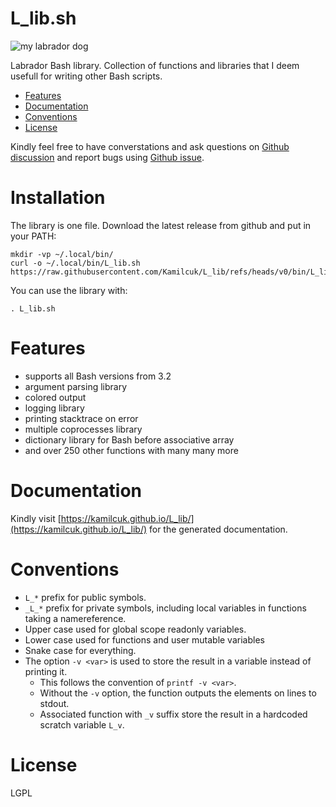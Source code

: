# L_lib.sh

![my labrador dog](labrador.jpg)

Labrador Bash library. Collection of functions and libraries that I deem usefull for writing other Bash scripts.

<!-- vim-markdown-toc GFM -->

* [Features](#features)
* [Documentation](#documentation)
* [Conventions](#conventions)
* [License](#license)

<!-- vim-markdown-toc -->

Kindly feel free to have converstations and ask questions on [Github discussion](https://github.com/Kamilcuk/L_lib/discussions) and report bugs using [Github issue](https://github.com/Kamilcuk/L_lib/issues).

# Installation

The library is one file. Download the latest release from github and put in your PATH:

```
mkdir -vp ~/.local/bin/
curl -o ~/.local/bin/L_lib.sh https://raw.githubusercontent.com/Kamilcuk/L_lib/refs/heads/v0/bin/L_lib.sh
```

You can use the library with:

```
. L_lib.sh
```

# Features

- supports all Bash versions from 3.2
- argument parsing library
- colored output
- logging library
- printing stacktrace on error
- multiple coprocesses library
- dictionary library for Bash before associative array
- and over 250 other functions with many many more

# Documentation

Kindly visit [https://kamilcuk.github.io/L_lib/](https://kamilcuk.github.io/L_lib/) for the generated documentation.

# Conventions

- `L_*` prefix for public symbols.
- `_L_*` prefix for private symbols, including local variables in functions taking a namereference.
- Upper case used for global scope readonly variables.
- Lower case used for functions and user mutable variables
- Snake case for everything.
- The option `-v <var>` is used to store the result in a variable instead of printing it.
    - This follows the convention of `printf -v <var>`.
    - Without the `-v` option, the function outputs the elements on lines to stdout.
    - Associated function with `_v` suffix store the result in a hardcoded scratch variable `L_v`.

# License

LGPL
